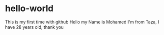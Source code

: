 # hello-world
This is my first time with github
Hello my Name is Mohamed I'm from Taza, I have 28 years old, thank you 
